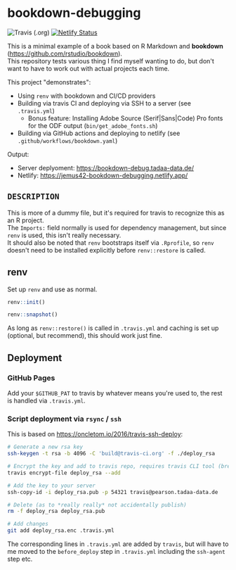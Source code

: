 # bookdown-debugging

![Travis (.org)](https://img.shields.io/travis/jemus42/bookdown-debugging?logo=travis)
[![Netlify Status](https://api.netlify.com/api/v1/badges/7a277574-aa48-44e2-be9b-c4a6bbc5f8db/deploy-status)](https://app.netlify.com/sites/jemus42-bookdown-debugging/deploys)

This is a minimal example of a book based on R Markdown and **bookdown** (https://github.com/rstudio/bookdown).   
This repository tests various thing I find myself wanting to do, but don't want to have to work out with actual projects each time.  

This project "demonstrates":

- Using `renv` with bookdown and CI/CD providers
- Building via travis CI and deploying via SSH to a server (see `.travis.yml`)
  - Bonus feature: Installing Adobe Source (Serif|Sans|Code) Pro fonts for the ODF output (`bin/get_adobe_fonts.sh`)
- Building via GitHub actions and deploying to netlify (see `.github/workflows/bookdown.yaml`)

Output:
- Server deplyoment: https://bookdown-debug.tadaa-data.de/
- Netlify: https://jemus42-bookdown-debugging.netlify.app/

## `DESCRIPTION`

This is more of a dummy file, but it's required for travis to recognize this as an R project.  
The `Imports:` field normally is used for dependency management, but since `renv` is used, this isn't really necessary.  
It should also be noted that `renv` bootstraps itself via `.Rprofile`, so `renv` doesn't need to be installed explicitly before `renv::restore` is called.

## renv

Set up `renv` and use as normal.

```r
renv::init()

renv::snapshot()
```

As long as `renv::restore()` is called in `.travis.yml` and caching is set up (optional, but recommend), this should work just fine.

## Deployment

### GitHub Pages

Add your `$GITHUB_PAT` to travis by whatever means you're used to, the rest is handled via `.travis.yml`.

### Script deployment via `rsync` / `ssh`

This is based on https://oncletom.io/2016/travis-ssh-deploy:

```sh
# Generate a new rsa key
ssh-keygen -t rsa -b 4096 -C 'build@travis-ci.org' -f ./deploy_rsa

# Encrypt the key and add to travis repo, requires travis CLI tool (brew install travis)
travis encrypt-file deploy_rsa --add

# Add the key to your server
ssh-copy-id -i deploy_rsa.pub -p 54321 travis@pearson.tadaa-data.de

# Delete (as to *really really* not accidentally publish)
rm -f deploy_rsa deploy_rsa.pub

# Add changes
git add deploy_rsa.enc .travis.yml
```

The corresponding lines in `.travis.yml` are added by `travis`, but will have to me moved to the `before_deploy` step in `.travis.yml` including the `ssh-agent` step etc.
